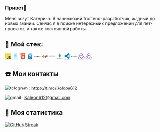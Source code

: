 ### Привет👋

Меня зовут Катерина. Я начинаюзий frontend-разработчик, жадный до новых знаний. Сейчас я в поиске интересныйх предложений для пет-проектов, а также постоянной работы. 

## :toolbox:	Мой стек: 

<div>
   <img src="https://raw.githubusercontent.com/devicons/devicon/1119b9f84c0290e0f0b38982099a2bd027a48bf1/icons/javascript/javascript-original.svg" title="JavaScript" alt="JavaScript" width="20" height="20"/> 
  <img src="https://github.com/devicons/devicon/blob/master/icons/react/react-original-wordmark.svg" title="React" alt="React"  width="20" height="20"/>
  <img src="https://github.com/devicons/devicon/blob/master/icons/html5/html5-original.svg" title="HTML5" alt="HTML"  width="20" height="20"/>
  <img src="https://github.com/devicons/devicon/blob/master/icons/css3/css3-plain-wordmark.svg"  title="CSS3" alt="CSS" width="20" height="20"/>
  <img src="https://github.com/devicons/devicon/blob/master/icons/nodejs/nodejs-original-wordmark.svg" title="NodeJS" alt="NodeJS"  width="20" height="20"/> 
  <img src="https://github.com/devicons/devicon/blob/master/icons/git/git-original-wordmark.svg" title="Git" **alt="Git"  width="20" height="20"/>
  <img src="https://github.com/devicons/devicon/blob/master/icons/express/express-original-wordmark.svg" title="Express" alt="Express" width="20" height="20"/>
    <img src="https://github.com/devicons/devicon/blob/master/icons/mongodb/mongodb-original-wordmark.svg" title="MongoDB" alt="MongoDB" width="20" height="20"/> 
    <img src="https://github.com/devicons/devicon/blob/master/icons/vscode/vscode-original-wordmark.svg" title="VSCode" alt="VSCode" width="20" height="20"/> 
    <img src="https://github.com/devicons/devicon/blob/master/icons/webpack/webpack-original-wordmark.svg" title="Webpack" alt="Webpack" width="20" height="20"/> 
    <img src="https://github.com/devicons/devicon/blob/master/icons/redux/redux-original.svg" title="Redux" alt="Redux" width="20" height="20" />
    <img src="https://github.com/devicons/devicon/blob/master/icons/redux/redux-original.svg" title="Storybook" alt="Storybook" width="20" height="20" />


## :telephone:	Мои контакты 

<img src="https://cdn-icons-png.flaticon.com/512/2111/2111646.png" alt="telegram" width="20" height="20" > : <link hsref="https://t.me/Kaleon612">https://t.me/Kaleon612

<img src="https://cdn-icons-png.flaticon.com/512/732/732200.png" alt="gmail" width="20" height="20" > : Kaleon612@gmail.com 

## :abacus:	 Моя статистика 

[![GitHub Streak](http://github-readme-streak-stats.herokuapp.com?user=Kale0n&theme=dark&background=000000)](https://git.io/streak-stats)

<!--
**Kale0n/Kale0n** is a ✨ _special_ ✨ repository because its `README.md` (this file) appears on your GitHub profile.

Here are some ideas to get you started:

- 🔭 I’m currently working on ...
- 🌱 I’m currently learning ...
- 👯 I’m looking to collaborate on ...
- 🤔 I’m looking for help with ...
- 💬 Ask me about ...
- 📫 How to reach me: ...
- 😄 Pronouns: ...
- ⚡ Fun fact: ...
-->
